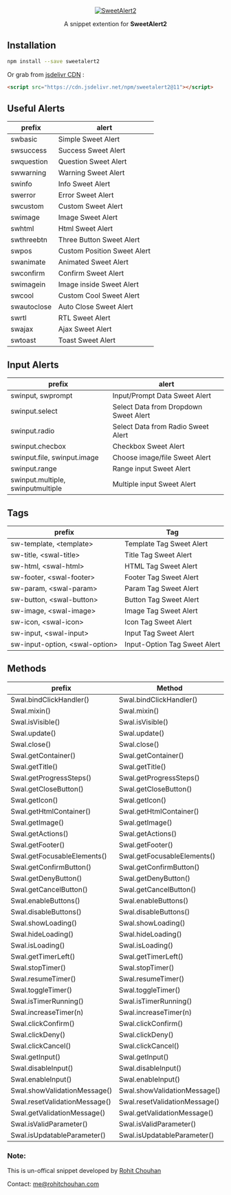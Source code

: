 
<p align="center">
  <a href="https://sweetalert2.github.io/">
    <img src="https://raw.githubusercontent.com/sweetalert2/sweetalert2/master/assets/swal2-logo.png" alt="SweetAlert2">
  </a>
</p>

<p align="center">
  A snippet extention for <strong>SweetAlert2</strong> 
</p>


Installation
------------

```sh
npm install --save sweetalert2
```

Or grab from [jsdelivr CDN](https://www.jsdelivr.com/package/npm/sweetalert2)
:

```html
<script src="https://cdn.jsdelivr.net/npm/sweetalert2@11"></script>
```



## Useful Alerts
| prefix                                | alert                                 |
| ------------------------------------- | ------------------------------------- |
| swbasic                               | Simple Sweet Alert                    |
| swsuccess                             | Success Sweet Alert                   |
| swquestion                            | Question Sweet Alert                  |
| swwarning                             | Warning Sweet Alert                   |
| swinfo                                | Info Sweet Alert                      |
| swerror                               | Error Sweet Alert                     |
| swcustom                              | Custom Sweet Alert                    |
| swimage                               | Image Sweet Alert                     |
| swhtml                                | Html Sweet Alert                      |
| swthreebtn                            | Three Button Sweet Alert              |
| swpos                                 | Custom Position Sweet Alert           |
| swanimate                             | Animated Sweet Alert                  |
| swconfirm                             | Confirm Sweet Alert                   |
| swimagein                             | Image inside Sweet Alert              |
| swcool                                | Custom Cool Sweet Alert               |
| swautoclose                           | Auto Close Sweet Alert                |
| swrtl                                 | RTL Sweet Alert                       |
| swajax                                | Ajax Sweet Alert                      |
| swtoast                               | Toast Sweet Alert                     |

## Input Alerts
| prefix                                | alert                                 |
| ------------------------------------- | ------------------------------------- |
| swinput, swprompt                     | Input/Prompt Data Sweet Alert         |
| swinput.select                        | Select Data from Dropdown Sweet Alert |
| swinput.radio                         | Select Data from Radio Sweet Alert    |
| swinput.checbox                       | Checkbox Sweet Alert                  |
| swinput.file, swinput.image           | Choose image/file Sweet Alert         |
| swinput.range                         | Range input Sweet Alert               |
| swinput.multiple, swinputmultiple     | Multiple input Sweet Alert            |

## Tags
| prefix                                | Tag                            |
| ------------------------------------- | ------------------------------------- |
| sw-template, &lt;template&gt;               | Template Tag Sweet Alert              |
| sw-title, &lt;swal-title&gt;                | Title Tag Sweet Alert                 |
| sw-html, &lt;swal-html&gt;                  | HTML Tag Sweet Alert                  |
| sw-footer, &lt;swal-footer&gt;              | Footer Tag Sweet Alert                |
| sw-param, &lt;swal-param&gt;                | Param Tag Sweet Alert                 |
| sw-button, &lt;swal-button&gt;              | Button Tag Sweet Alert                |
| sw-image, &lt;swal-image&gt;              | Image Tag Sweet Alert                 |
| sw-icon, &lt;swal-icon&gt;                  | Icon Tag Sweet Alert                  |
| sw-input, &lt;swal-input&gt;                | Input Tag Sweet Alert                 |
| sw-input-option, &lt;swal-option&gt;        | Input-Option Tag Sweet Alert          |

## Methods
| prefix                                | Method                                 |
| ------------------------------------- | ------------------------------------- |
| Swal.bindClickHandler()               | Swal.bindClickHandler()               |
| Swal.mixin()                          | Swal.mixin()                          |
| Swal.isVisible()                      | Swal.isVisible()                      |
| Swal.update()                         | Swal.update()                         |
| Swal.close()                          | Swal.close()                          |
| Swal.getContainer()                   | Swal.getContainer()                   |
| Swal.getTitle()                       | Swal.getTitle()                       |
| Swal.getProgressSteps()               | Swal.getProgressSteps()               |
| Swal.getCloseButton()                 | Swal.getCloseButton()                 |
| Swal.getIcon()                        | Swal.getIcon()                        |
| Swal.getHtmlContainer()               | Swal.getHtmlContainer()               |
| Swal.getImage()                       | Swal.getImage()                       |
| Swal.getActions()                     | Swal.getActions()                     |
| Swal.getFooter()                      | Swal.getFooter()                      |
| Swal.getFocusableElements()           | Swal.getFocusableElements()           |
| Swal.getConfirmButton()               | Swal.getConfirmButton()               |
| Swal.getDenyButton()                  | Swal.getDenyButton()                  |
| Swal.getCancelButton()                | Swal.getCancelButton()                |
| Swal.enableButtons()                  | Swal.enableButtons()                  |
| Swal.disableButtons()                 | Swal.disableButtons()                 |
| Swal.showLoading()                    | Swal.showLoading()                    |
| Swal.hideLoading()                    | Swal.hideLoading()                    |
| Swal.isLoading()                      | Swal.isLoading()                      |
| Swal.getTimerLeft()                   | Swal.getTimerLeft()                   |
| Swal.stopTimer()                      | Swal.stopTimer()                      |
| Swal.resumeTimer()                    | Swal.resumeTimer()                    |
| Swal.toggleTimer()                    | Swal.toggleTimer()                    |
| Swal.isTimerRunning()                 | Swal.isTimerRunning()                 |
| Swal.increaseTimer(n)                 | Swal.increaseTimer(n)                 |
| Swal.clickConfirm()                   | Swal.clickConfirm()                   |
| Swal.clickDeny()                      | Swal.clickDeny()                      |
| Swal.clickCancel()                    | Swal.clickCancel()                    |
| Swal.getInput()                       | Swal.getInput()                       |
| Swal.disableInput()                   | Swal.disableInput()                   |
| Swal.enableInput()                    | Swal.enableInput()                    |
| Swal.showValidationMessage()   | Swal.showValidationMessage()   |
| Swal.resetValidationMessage()         | Swal.resetValidationMessage()         |
| Swal.getValidationMessage()           | Swal.getValidationMessage()           |
| Swal.isValidParameter()               | Swal.isValidParameter()               |
| Swal.isUpdatableParameter()           | Swal.isUpdatableParameter()           |


### Note:
This is un-offical snippet developed by [Rohit Chouhan](https://www.linkedin.com/in/itsrohitchouhan/)

Contact: [me@rohitchouhan.com](mailto:me@rohitchouhan.com)
